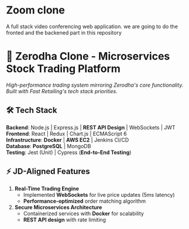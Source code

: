 # Zoom clone 
A full stack video conferencing web application.
we are going to do the fronted and the backened part in this repository
# 🔁 Zerodha Clone - Microservices Stock Trading Platform  
*High-performance trading system mirroring Zerodha's core functionality. Built with Fast Retailing's tech stack priorities.*  

## 🛠️ Tech Stack  
**Backend**: Node.js | Express.js | **REST API Design** | WebSockets | JWT  
**Frontend**: React | Redux | Chart.js | ECMAScript 6  
**Infrastructure**: **Docker** | **AWS EC2** | Jenkins CI/CD  
**Database**: **PostgreSQL** | MongoDB  
**Testing**: Jest (Unit) | Cypress (**End-to-End Testing**)  

## ⚡ JD-Aligned Features  
1. **Real-Time Trading Engine**  
   - Implemented **WebSockets** for live price updates (5ms latency)  
   - **Performance-optimized** order matching algorithm  
2. **Secure Microservices Architecture**  
   - Containerized services with **Docker** for scalability  
   - **REST API design** with rate limiting
